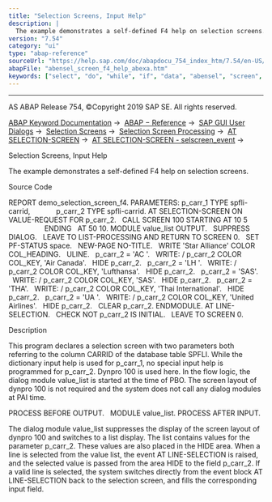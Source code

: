 ```yaml
---
title: "Selection Screens, Input Help"
description: |
  The example demonstrates a self-defined F4 help on selection screens. Source Code REPORT demo_selection_screen_f4. PARAMETERS: p_carr_1 TYPE spfli-carrid, p_carr_2 TYPE spfli-carrid. AT SELECTION-SCREEN ON VALUE-REQUEST FOR p_carr_2. CALL SCREEN 100 STARTING AT 10 5 ENDING   AT 50 10. MODUL
version: "7.54"
category: "ui"
type: "abap-reference"
sourceUrl: "https://help.sap.com/doc/abapdocu_754_index_htm/7.54/en-US/abensel_screen_f4_help_abexa.htm"
abapFile: "abensel_screen_f4_help_abexa.htm"
keywords: ["select", "do", "while", "if", "data", "abensel", "screen", "help", "abexa"]
---
```


* * *

AS ABAP Release 754, ©Copyright 2019 SAP SE. All rights reserved.

[ABAP Keyword Documentation](https://help.sap.com/doc/abapdocu_754_index_htm/7.54/en-US/abenabap.htm) →  [ABAP − Reference](https://help.sap.com/doc/abapdocu_754_index_htm/7.54/en-US/abenabap_reference.htm) →  [SAP GUI User Dialogs](https://help.sap.com/doc/abapdocu_754_index_htm/7.54/en-US/abenabap_screens.htm) →  [Selection Screens](https://help.sap.com/doc/abapdocu_754_index_htm/7.54/en-US/abenselection_screen.htm) →  [Selection Screen Processing](https://help.sap.com/doc/abapdocu_754_index_htm/7.54/en-US/abenselection_screen_events.htm) →  [AT SELECTION-SCREEN](https://help.sap.com/doc/abapdocu_754_index_htm/7.54/en-US/abapat_selection-screen.htm) →  [AT SELECTION-SCREEN - selscreen\_event](https://help.sap.com/doc/abapdocu_754_index_htm/7.54/en-US/abapat_selection-screen_events.htm) → 

Selection Screens, Input Help

The example demonstrates a self-defined F4 help on selection screens.

Source Code

REPORT demo\_selection\_screen\_f4.
PARAMETERS: p\_carr\_1 TYPE spfli-carrid,
            p\_carr\_2 TYPE spfli-carrid.
AT SELECTION-SCREEN ON VALUE-REQUEST FOR p\_carr\_2.
  CALL SCREEN 100 STARTING AT 10 5
                  ENDING   AT 50 10.
MODULE value\_list OUTPUT.
  SUPPRESS DIALOG.
  LEAVE TO LIST-PROCESSING AND RETURN TO SCREEN 0.
  SET PF-STATUS space.
  NEW-PAGE NO-TITLE.
  WRITE 'Star Alliance' COLOR COL\_HEADING.
  ULINE.
  p\_carr\_2 = 'AC '.
  WRITE: / p\_carr\_2 COLOR COL\_KEY, 'Air Canada'.
  HIDE p\_carr\_2.
  p\_carr\_2 = 'LH '.
  WRITE: / p\_carr\_2 COLOR COL\_KEY, 'Lufthansa'.
  HIDE p\_carr\_2.
  p\_carr\_2 = 'SAS'.
  WRITE: / p\_carr\_2 COLOR COL\_KEY, 'SAS'.
  HIDE p\_carr\_2.
  p\_carr\_2 = 'THA'.
  WRITE: / p\_carr\_2 COLOR COL\_KEY, 'Thai International'.
  HIDE p\_carr\_2.
  p\_carr\_2 = 'UA '.
  WRITE: / p\_carr\_2 COLOR COL\_KEY, 'United Airlines'.
  HIDE p\_carr\_2.
  CLEAR p\_carr\_2.
ENDMODULE.
AT LINE-SELECTION.
  CHECK NOT p\_carr\_2 IS INITIAL.
  LEAVE TO SCREEN 0.

Description

This program declares a selection screen with two parameters both referring to the column CARRID of the database table SPFLI. While the dictionary input help is used for p\_carr\_1, no special input help is programmed for p\_carr\_2. Dynpro 100 is used here. In the flow logic, the dialog module value\_list is started at the time of PBO. The screen layout of dynpro 100 is not required and the system does not call any dialog modules at PAI time.

PROCESS BEFORE OUTPUT.
  MODULE value\_list.
PROCESS AFTER INPUT.

The dialog module value\_list suppresses the display of the screen layout of dynpro 100 and switches to a list display. The list contains values for the parameter p\_carr\_2. These values are also placed in the HIDE area. When a line is selected from the value list, the event AT LINE-SELECTION is raised, and the selected value is passed from the area HIDE to the field p\_carr\_2. If a valid line is selected, the system switches directly from the event block AT LINE-SELECTION back to the selection screen, and fills the corresponding input field.